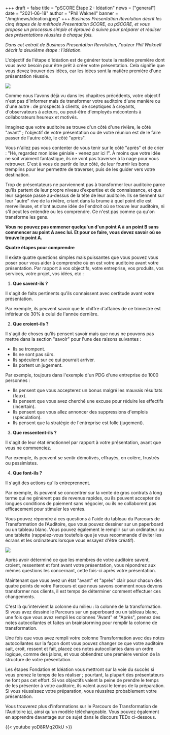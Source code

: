 +++
draft = false
title = "pSCORE Étape 2 : Idéation"
news = ["general"]
date = "2021-06-18"
author = "Phil Waknell"
banner = "/img/news/ideation.jpeg"
+++
*Business Presentation Revolution décrit les cinq étapes de la méthode Presentation SCORE, ou pSCORE, et vous propose un processus simple et éprouvé à suivre pour préparer et réaliser des présentations réussies à chaque fois.*

*Dans cet extrait de Business Presentation Revolution, l'auteur Phil Waknell décrit la deuxième étape : l'idéation.*

L'objectif de l'étape d'idéation est de générer toute la matière première dont vous avez besoin pour être prêt à créer votre présentation. Cela signifie que vous devez trouver des idées, car les idées sont la matière première d'une présentation réussie.

![](/img/news/ideation.jpeg)

Comme nous l'avons déjà vu dans les chapitres précédents, votre objectif n'est pas d'informer mais de transformer votre auditoire d'une manière ou d'une autre : de prospects à clients, de sceptiques à croyants, d'observateurs à acteurs, ou peut-être d'employés mécontents à collaborateurs heureux et motivés.

Imaginez que votre auditoire se trouve d'un côté d'une rivière, le côté "avant" ; l'objectif de votre présentation ou de votre réunion est de le faire passer de l'autre côté, le côté "après".

Vous n'allez pas vous contenter de vous tenir sur le côté "après" et de crier : "Hé, regardez mon idée géniale - venez par ici !". À moins que votre idée ne soit vraiment fantastique, ils ne vont pas traverser à la nage pour vous retrouver. C'est à vous de partir de leur côté, de leur fournir les bons tremplins pour leur permettre de traverser, puis de les guider vers votre destination.

Trop de présentateurs ne parviennent pas à transformer leur auditoire parce qu'ils partent de leur propre niveau d'expertise et de connaissance, et que leur sagesse passe au-dessus de la tête de leur auditoire. Ils se tiennent sur leur "autre" rive de la rivière, criant dans la brume à quel point elle est merveilleuse, et n'ont aucune idée de l'endroit où se trouve leur auditoire, ni s'il peut les entendre ou les comprendre. Ce n'est pas comme ça qu'on transforme les gens.

**Vous ne pouvez pas emmener quelqu'un d'un point A à un point B sans commencer au point A avec lui. Et pour ce faire, vous devez savoir où se trouve le point A.**

**Quatre étapes pour comprendre**

Il existe quatre questions simples mais puissantes que vous pouvez vous poser pour vous aider à comprendre où en est votre auditoire avant votre présentation. Par rapport à vos objectifs, votre entreprise, vos produits, vos services, votre projet, vos idées, etc :

1. **Que savent-ils ?**

Il s'agit de faits pertinents qu'ils connaissent avec certitude avant votre présentation.

Par exemple, ils peuvent savoir que le chiffre d'affaires de ce trimestre est inférieur de 30% à celui de l'année dernière.

2. **Que croient-ils ?**

Il s'agit de choses qu'ils pensent savoir mais que nous ne pouvons pas mettre dans la section "savoir" pour l'une des raisons suivantes :

* Ils se trompent.
* Ils ne sont pas sûrs.
* Ils spéculent sur ce qui pourrait arriver.
* Ils portent un jugement.

Par exemple, toujours dans l'exemple d'un PDG d'une entreprise de 1000 personnes :

* Ils pensent que vous accepterez un bonus malgré les mauvais résultats (faux).
* Ils pensent que vous avez cherché une excuse pour réduire les effectifs (incertain).
* Ils pensent que vous allez annoncer des suppressions d'emplois (spéculation).
* Ils pensent que la stratégie de l'entreprise est folle (jugement).



3. **Que ressentent-ils ?**

Il s'agit de leur état émotionnel par rapport à votre présentation, avant que vous ne commenciez.

Par exemple, ils peuvent se sentir démotivés, effrayés, en colère, frustrés ou pessimistes.

4. **Que font-ils ?**

Il s'agit des actions qu'ils entreprennent.

Par exemple, ils peuvent se concentrer sur la vente de gros contrats à long terme qui ne génèrent pas de revenus rapides, ou ils peuvent accepter de longues conditions de paiement sans négocier, ou ils ne collaborent pas efficacement pour stimuler les ventes.

Vous pouvez répondre à ces questions à l'aide du tableau du Parcours de Transformation de l’Auditoire, que vous pouvez dessiner sur un paperboard ou un tableau blanc. Vous pouvez également le remplir sur un ordinateur ou une tablette (rappelez-vous toutefois que je vous recommande d'éviter les écrans et les ordinateurs lorsque vous essayez d'être créatif).

![](/img/news/atr.jpeg)

Après avoir déterminé ce que les membres de votre auditoire savent, croient, ressentent et font avant votre présentation, vous répondrez aux mêmes questions les concernant, cette fois-ci après votre présentation.

Maintenant que vous avez un état "avant" et "après" clair pour chacun des quatre points de votre Parcours et que nous savons comment nous devons transformer nos clients, il est temps de déterminer comment effectuer ces changements.

C'est là qu'intervient la colonne du milieu : la colonne de la transformation. Si vous avez dessiné le Parcours sur un paperboard ou un tableau blanc, une fois que vous avez rempli les colonnes "Avant" et "Après", prenez des notes autocollantes et faites un brainstorming pour remplir la colonne de transformation.

Une fois que vous avez rempli votre colonne Transformation avec des notes autocollantes sur la façon dont vous pouvez changer ce que votre auditoire sait, croit, ressent et fait, placez ces notes autocollantes dans un ordre logique, comme des jalons, et vous obtiendrez une première version de la structure de votre présentation.

Les étapes Fondation et Idéation vous mettront sur la voie du succès si vous prenez le temps de les réaliser ; pourtant, la plupart des présentateurs ne font pas cet effort. Si vos objectifs valent la peine de prendre le temps de les présenter à votre auditoire, ils valent aussi le temps de la préparation. Si vous réussissez votre préparation, vous réussirez probablement votre présentation.

Vous trouverez plus d'informations sur le Parcours de Transformation de l’Auditoire [ici](https://www.ideasonstage.fr/services/conseil-communication/parcours-transformation-auditoire/), ainsi qu'un modèle téléchargeable. Vous pouvez également en apprendre davantage sur ce sujet dans le discours TEDx ci-dessous.

{{< youtube yoD8RMq2OkU >}}